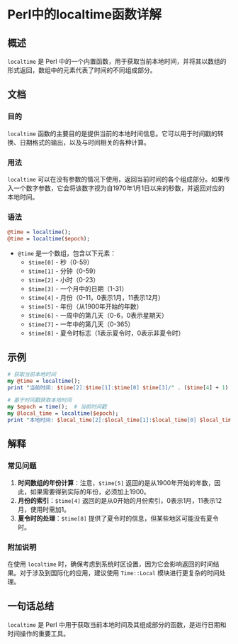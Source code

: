 <!--
Meta Description: # Perl中的localtime函数详解 ## 概述 `localtime` 是 Perl 中的一个内置函数，用于获取当前本地时间，并将其以数组的形式返回，数组中的元素代表了时间的不同组成部分。 ## 文档 ### 目的 `localtime` 函数的主要目的是提供当前的本地时间信息。它可以用于时...
Meta Keywords: time, localtime, local_time, perl, epoch
-->

# Perl中的localtime函数详解

## 概述
`localtime` 是 Perl 中的一个内置函数，用于获取当前本地时间，并将其以数组的形式返回，数组中的元素代表了时间的不同组成部分。

## 文档
### 目的
`localtime` 函数的主要目的是提供当前的本地时间信息。它可以用于时间戳的转换、日期格式的输出，以及与时间相关的各种计算。

### 用法
`localtime` 可以在没有参数的情况下使用，返回当前时间的各个组成部分。如果传入一个数字参数，它会将该数字视为自1970年1月1日以来的秒数，并返回对应的本地时间。

### 语法
```perl
@time = localtime();
@time = localtime($epoch);
```

- `@time` 是一个数组，包含以下元素：
  - `$time[0]` - 秒（0-59）
  - `$time[1]` - 分钟（0-59）
  - `$time[2]` - 小时（0-23）
  - `$time[3]` - 一个月中的日期（1-31）
  - `$time[4]` - 月份（0-11，0表示1月，11表示12月）
  - `$time[5]` - 年份（从1900年开始的年数）
  - `$time[6]` - 一周中的第几天（0-6，0表示星期天）
  - `$time[7]` - 一年中的第几天（0-365）
  - `$time[8]` - 夏令时标志（1表示夏令时，0表示非夏令时）

## 示例
```perl
# 获取当前本地时间
my @time = localtime();
print "当前时间: $time[2]:$time[1]:$time[0] $time[3]/" . ($time[4] + 1) . "/" . ($time[5] + 1900) . "\n";

# 基于时间戳获取本地时间
my $epoch = time();  # 当前时间戳
my @local_time = localtime($epoch);
print "本地时间: $local_time[2]:$local_time[1]:$local_time[0] $local_time[3]/" . ($local_time[4] + 1) . "/" . ($local_time[5] + 1900) . "\n";
```

## 解释
### 常见问题
1. **时间数组的年份计算**：注意，`$time[5]` 返回的是从1900年开始的年数，因此，如果需要得到实际的年份，必须加上1900。
2. **月份的索引**：`$time[4]` 返回的是从0开始的月份索引，0表示1月，11表示12月，使用时需加1。
3. **夏令时的处理**：`$time[8]` 提供了夏令时的信息，但某些地区可能没有夏令时。

### 附加说明
在使用 `localtime` 时，确保考虑到系统时区设置，因为它会影响返回的时间结果。对于涉及到国际化的应用，建议使用 `Time::Local` 模块进行更复杂的时间处理。

## 一句话总结
`localtime` 是 Perl 中用于获取当前本地时间及其组成部分的函数，是进行日期和时间操作的重要工具。